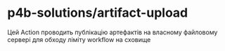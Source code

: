 # p4b-solutions/artifact-upload

Цей Action проводить публікацію артефактів на власному файловому сервері для обходу ліміту workflow на сховище
